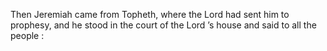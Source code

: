 Then Jeremiah came from Topheth, where the Lord had sent him to prophesy, and he stood in the court of the Lord ’s house and said to all the people :
